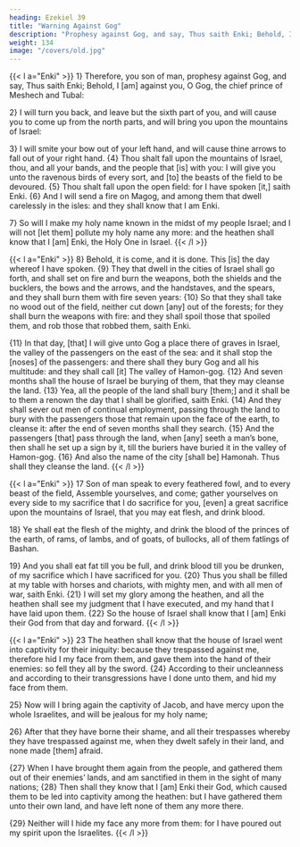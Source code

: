 ```yaml
---
heading: Ezekiel 39
title: "Warning Against Gog"
description: "Prophesy against Gog, and say, Thus saith Enki; Behold, I [am] against you, O Gog, the chief prince of Meshech and Tubal"
weight: 134
image: "/covers/old.jpg"
---
```




{{< l a="Enki" >}}
1} Therefore, you son of man, prophesy against Gog, and say, Thus saith Enki; Behold, I [am] against you, O Gog, the chief prince of Meshech and Tubal: 

2} I will turn you back, and leave but the sixth part of you, and will cause you to come up from the north parts, and will bring you upon the mountains of Israel:

3} I will smite your bow out of your left hand, and will cause thine arrows to fall out of your right hand. {4} Thou shalt fall upon the mountains of Israel, thou, and all your bands, and the people that [is] with you: I will give you unto the ravenous birds of every sort, and [to] the beasts of the field to be devoured. {5} Thou shalt fall upon the open field: for I have spoken [it,] saith Enki. {6} And I will send a fire on Magog, and among them that dwell carelessly in the isles: and they shall know that I am Enki.

7} So will I make my holy name known in the midst of my people Israel; and I will not [let them] pollute my holy name any more: and the heathen shall know that I [am] Enki, the Holy One in Israel.
{{< /l >}}



{{< l a="Enki" >}}
8} Behold, it is come, and it is done. This [is] the day whereof I have spoken. {9} They that dwell in the cities of Israel shall go forth, and shall set on fire and burn the weapons, both the shields and the bucklers, the bows and the arrows, and the handstaves, and the spears, and they shall burn them with fire seven years: {10} So that they shall take no wood out of the field, neither cut down [any] out of the forests; for they shall burn the weapons with fire: and they shall spoil those that spoiled them, and rob those that robbed them, saith Enki.

{11} In that day, [that] I will give unto Gog a place there of graves in Israel, the valley of the passengers on the east of the sea: and it shall stop the [noses] of the passengers: and there shall they bury Gog and all his multitude: and they shall call [it] The valley of Hamon-gog. {12} And seven months shall the house of Israel be burying of them, that they may cleanse the land. {13} Yea, all the people of the land shall bury [them;] and it shall be to them a renown the day that I shall be glorified, saith Enki. {14} And they shall sever out men of continual employment, passing through the land to bury with the passengers those that remain upon the face of the earth, to cleanse it: after the end of seven months shall they search. {15} And the passengers [that] pass through the land, when [any] seeth a man’s bone, then shall he set up a sign by it, till the buriers have buried it in the valley of Hamon-gog. {16} And also the name of the city [shall be] Hamonah. Thus shall they cleanse the land.
{{< /l >}}


{{< l a="Enki" >}}
17 Son of man speak to every feathered fowl, and to every beast of the field, Assemble yourselves, and come; gather yourselves on every side to my sacrifice that I do sacrifice for you, [even] a great sacrifice upon the mountains of Israel, that you may eat flesh, and drink blood. 

18} Ye shall eat the flesh of the mighty, and drink the blood of the princes of the earth,
of rams, of lambs, and of goats, of bullocks, all of them fatlings of Bashan. 

19} And you shall eat fat till you be full, and drink blood till you be drunken, of my sacrifice which I have sacrificed for you. {20} Thus you shall be filled at my table with horses and chariots, with mighty men, and with all men of war, saith Enki. {21} I will set my glory among the heathen, and all the heathen shall see my judgment that I have executed, and my hand that I have laid upon them. {22} So the house of Israel shall know that I [am] Enki their God from that
day and forward.
{{< /l >}}



{{< l a="Enki" >}}
23 The heathen shall know that the house of Israel went into captivity for their iniquity: because they trespassed against me, therefore hid I my face from them, and gave them into the hand of their enemies: so fell they all by the sword. {24} According to their uncleanness and according to their transgressions have I done unto them, and hid my face from them.

25} Now will I bring again the captivity of Jacob, and have mercy upon the whole Israelites, and will be jealous for my holy name; 

26} After that they have borne their shame, and all their trespasses whereby they have trespassed against me, when they dwelt safely in their land, and none made [them] afraid. 

{27} When I have brought them again from the people, and gathered them out of their enemies’ lands, and am sanctified in them in the sight of many nations; {28} Then shall they know that I [am] Enki their God, which caused them to be led into captivity among the heathen: but I have gathered them unto their own land, and have left none of them any more there.

{29} Neither will I hide my face any more from them: for I have poured out my spirit upon the Israelites.
{{< /l >}}
